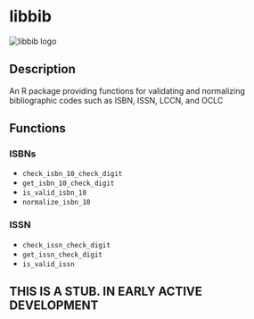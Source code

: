 libbib
===

![libbib logo](http://statethatiamin.onlythisrose.com/libbibsmall.png)

## Description
An R package providing functions for validating and normalizing
bibliographic codes such as ISBN, ISSN, LCCN, and OCLC

## Functions
### ISBNs
- `check_isbn_10_check_digit`
- `get_isbn_10_check_digit`
- `is_valid_isbn_10`
- `normalize_isbn_10`
### ISSN
- `check_issn_check_digit`
- `get_issn_check_digit`
- `is_valid_issn`



## THIS IS A STUB. IN EARLY ACTIVE DEVELOPMENT
